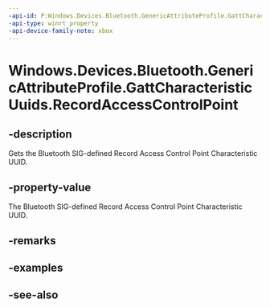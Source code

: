 ```yaml
---
-api-id: P:Windows.Devices.Bluetooth.GenericAttributeProfile.GattCharacteristicUuids.RecordAccessControlPoint
-api-type: winrt property
-api-device-family-note: xbox
---
```


<!-- Property syntax
public System.Guid RecordAccessControlPoint { get; }
-->

# Windows.Devices.Bluetooth.GenericAttributeProfile.GattCharacteristicUuids.RecordAccessControlPoint

## -description
Gets the Bluetooth SIG-defined Record Access Control Point Characteristic UUID.

## -property-value
The Bluetooth SIG-defined Record Access Control Point Characteristic UUID.

## -remarks

## -examples

## -see-also
